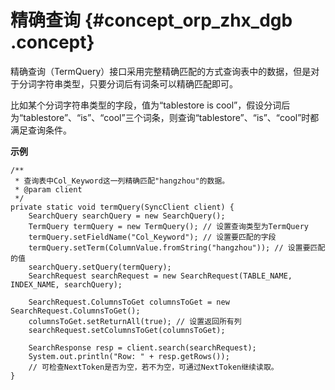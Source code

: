 # 精确查询 {#concept_orp_zhx_dgb .concept}

精确查询（TermQuery）接口采用完整精确匹配的方式查询表中的数据，但是对于分词字符串类型，只要分词后有词条可以精确匹配即可。

比如某个分词字符串类型的字段，值为“tablestore is cool”，假设分词后为“tablestore”、“is”、“cool”三个词条，则查询“tablestore”、“is”、“cool”时都满足查询条件。

**示例**

```
/**
 * 查询表中Col_Keyword这一列精确匹配"hangzhou"的数据。
 * @param client
 */
private static void termQuery(SyncClient client) {
    SearchQuery searchQuery = new SearchQuery();
    TermQuery termQuery = new TermQuery(); // 设置查询类型为TermQuery
    termQuery.setFieldName("Col_Keyword"); // 设置要匹配的字段
    termQuery.setTerm(ColumnValue.fromString("hangzhou")); // 设置要匹配的值
    searchQuery.setQuery(termQuery);
    SearchRequest searchRequest = new SearchRequest(TABLE_NAME, INDEX_NAME, searchQuery);

    SearchRequest.ColumnsToGet columnsToGet = new SearchRequest.ColumnsToGet();
    columnsToGet.setReturnAll(true); // 设置返回所有列
    searchRequest.setColumnsToGet(columnsToGet);

    SearchResponse resp = client.search(searchRequest);
    System.out.println("Row: " + resp.getRows());
    // 可检查NextToken是否为空，若不为空，可通过NextToken继续读取。
}
```

